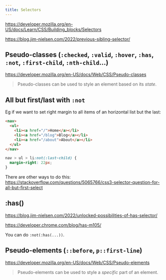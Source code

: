 ```yaml
---
title: Selectors
---
```


https://developer.mozilla.org/en-US/docs/Learn/CSS/Building_blocks/Selectors

https://blog.jim-nielsen.com/2022/previous-sibling-selector/

## Pseudo-classes (`:checked`, `:valid`, `:hover`, `:has`, `:not`, `:first-child`, `:nth-child`...)

https://developer.mozilla.org/en-US/docs/Web/CSS/Pseudo-classes

> Pseudo-classes can be used to style an element based on its _state_.

## All but first/last with `:not`

Eg if we want to set right margin to all items of an horizontal list but the last:

```html
<nav>
  <ul>
    <li><a href="/">Home</a></li>
    <li><a href="/blog">Blog</a></li>
    <li><a href="/about">About</a></li>
  </ul>
</nav>
```

```css
nav > ul > li:not(:last-child) {
  margin-right: 22px;
}
```

There are other ways to do this: https://stackoverflow.com/questions/5065766/css3-selector-question-for-all-but-first-select

## :has()

https://blog.jim-nielsen.com/2022/unlocked-possibilities-of-has-selector/

https://developer.chrome.com/blog/has-m105/

You can do `:not(:has(...))`.

## Pseudo-elements (`::before`, `p::first-line`)

https://developer.mozilla.org/en-US/docs/Web/CSS/Pseudo-elements

> Pseudo-elements can be used to style a _specific_ part of an element.
